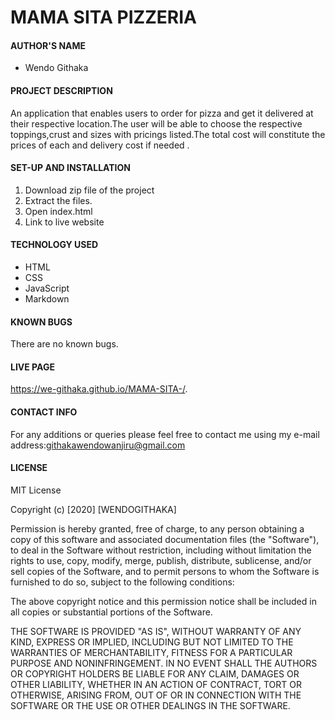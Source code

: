 # MAMA SITA PIZZERIA

#### AUTHOR'S NAME 
* Wendo Githaka

#### PROJECT DESCRIPTION

An application that enables users to order for pizza and get it delivered at their respective location.The user will be able to choose the respective toppings,crust and sizes with pricings listed.The total cost will constitute the prices of each and delivery cost if needed .


#### SET-UP AND INSTALLATION
1. Download zip file of the project 
2. Extract the files.
3. Open index.html
4. Link to live website

#### TECHNOLOGY USED
* HTML
* CSS
* JavaScript
* Markdown

#### KNOWN BUGS
 
 There are no known bugs.

 #### LIVE PAGE
  https://we-githaka.github.io/MAMA-SITA-/.



 #### CONTACT INFO

 For any additions or queries please feel free to contact me using my e-mail address:githakawendowanjiru@gmail.com

 #### LICENSE

 MIT License

Copyright (c) [2020] [WENDOGITHAKA]

Permission is hereby granted, free of charge, to any person obtaining a copy
of this software and associated documentation files (the "Software"), to deal
in the Software without restriction, including without limitation the rights
to use, copy, modify, merge, publish, distribute, sublicense, and/or sell
copies of the Software, and to permit persons to whom the Software is
furnished to do so, subject to the following conditions:

The above copyright notice and this permission notice shall be included in all
copies or substantial portions of the Software.

THE SOFTWARE IS PROVIDED "AS IS", WITHOUT WARRANTY OF ANY KIND, EXPRESS OR
IMPLIED, INCLUDING BUT NOT LIMITED TO THE WARRANTIES OF MERCHANTABILITY,
FITNESS FOR A PARTICULAR PURPOSE AND NONINFRINGEMENT. IN NO EVENT SHALL THE
AUTHORS OR COPYRIGHT HOLDERS BE LIABLE FOR ANY CLAIM, DAMAGES OR OTHER
LIABILITY, WHETHER IN AN ACTION OF CONTRACT, TORT OR OTHERWISE, ARISING FROM,
OUT OF OR IN CONNECTION WITH THE SOFTWARE OR THE USE OR OTHER DEALINGS IN THE
SOFTWARE.

